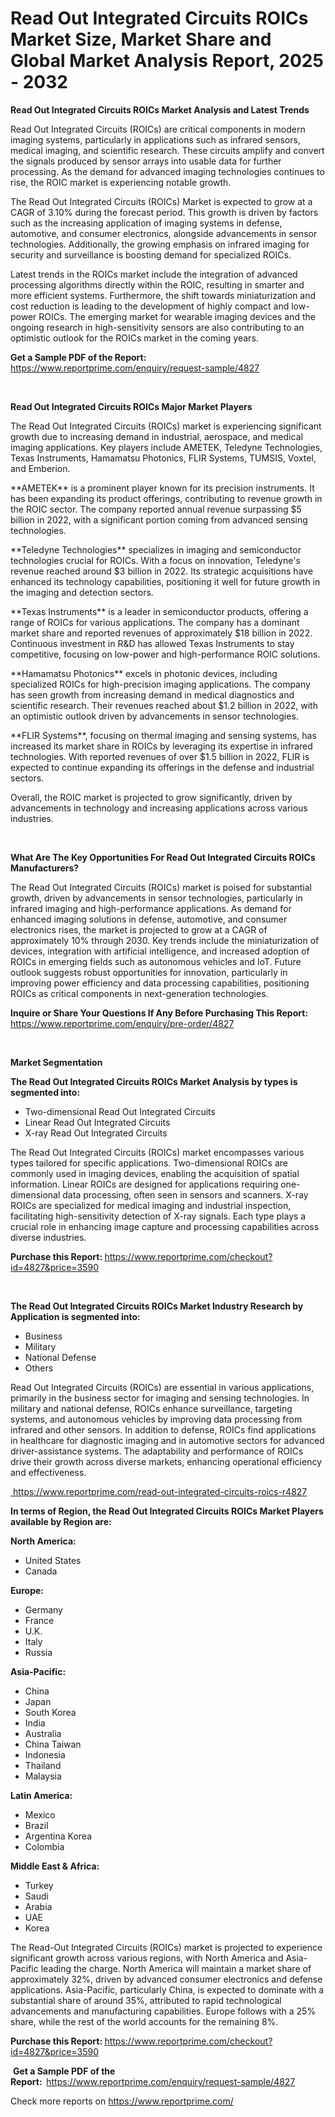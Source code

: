 <p><h1>Read Out Integrated Circuits ROICs Market Size, Market Share and Global Market Analysis Report, 2025 - 2032</h1></p><p><strong>Read Out Integrated Circuits ROICs Market Analysis and Latest Trends</strong></p>
<p><p>Read Out Integrated Circuits (ROICs) are critical components in modern imaging systems, particularly in applications such as infrared sensors, medical imaging, and scientific research. These circuits amplify and convert the signals produced by sensor arrays into usable data for further processing. As the demand for advanced imaging technologies continues to rise, the ROIC market is experiencing notable growth.</p><p>The Read Out Integrated Circuits (ROICs) Market is expected to grow at a CAGR of 3.10% during the forecast period. This growth is driven by factors such as the increasing application of imaging systems in defense, automotive, and consumer electronics, alongside advancements in sensor technologies. Additionally, the growing emphasis on infrared imaging for security and surveillance is boosting demand for specialized ROICs.</p><p>Latest trends in the ROICs market include the integration of advanced processing algorithms directly within the ROIC, resulting in smarter and more efficient systems. Furthermore, the shift towards miniaturization and cost reduction is leading to the development of highly compact and low-power ROICs. The emerging market for wearable imaging devices and the ongoing research in high-sensitivity sensors are also contributing to an optimistic outlook for the ROICs market in the coming years.</p></p>
<p><strong>Get a Sample PDF of the Report:&nbsp;</strong> <a href="https://www.reportprime.com/enquiry/request-sample/4827?utm_campaign=2208&utm_medium=2&utm_source=Github&utm_content=ia&utm_term=19032025&utm_id=read-out-integrated-circuits-roics">https://www.reportprime.com/enquiry/request-sample/4827</a></p>
<p>&nbsp;</p>
<p><strong>Read Out Integrated Circuits ROICs Major Market Players</strong></p>
<p><p>The Read Out Integrated Circuits (ROICs) market is experiencing significant growth due to increasing demand in industrial, aerospace, and medical imaging applications. Key players include AMETEK, Teledyne Technologies, Texas Instruments, Hamamatsu Photonics, FLIR Systems, TUMSIS, Voxtel, and Emberion.</p><p>**AMETEK** is a prominent player known for its precision instruments. It has been expanding its product offerings, contributing to revenue growth in the ROIC sector. The company reported annual revenue surpassing $5 billion in 2022, with a significant portion coming from advanced sensing technologies. </p><p>**Teledyne Technologies** specializes in imaging and semiconductor technologies crucial for ROICs. With a focus on innovation, Teledyne's revenue reached around $3 billion in 2022. Its strategic acquisitions have enhanced its technology capabilities, positioning it well for future growth in the imaging and detection sectors.</p><p>**Texas Instruments** is a leader in semiconductor products, offering a range of ROICs for various applications. The company has a dominant market share and reported revenues of approximately $18 billion in 2022. Continuous investment in R&D has allowed Texas Instruments to stay competitive, focusing on low-power and high-performance ROIC solutions.</p><p>**Hamamatsu Photonics** excels in photonic devices, including specialized ROICs for high-precision imaging applications. The company has seen growth from increasing demand in medical diagnostics and scientific research. Their revenues reached about $1.2 billion in 2022, with an optimistic outlook driven by advancements in sensor technologies.</p><p>**FLIR Systems**, focusing on thermal imaging and sensing systems, has increased its market share in ROICs by leveraging its expertise in infrared technologies. With reported revenues of over $1.5 billion in 2022, FLIR is expected to continue expanding its offerings in the defense and industrial sectors.</p><p>Overall, the ROIC market is projected to grow significantly, driven by advancements in technology and increasing applications across various industries.</p></p>
<p>&nbsp;</p>
<p><strong>What Are The Key Opportunities For Read Out Integrated Circuits ROICs Manufacturers?</strong></p>
<p><p>The Read Out Integrated Circuits (ROICs) market is poised for substantial growth, driven by advancements in sensor technologies, particularly in infrared imaging and high-performance applications. As demand for enhanced imaging solutions in defense, automotive, and consumer electronics rises, the market is projected to grow at a CAGR of approximately 10% through 2030. Key trends include the miniaturization of devices, integration with artificial intelligence, and increased adoption of ROICs in emerging fields such as autonomous vehicles and IoT. Future outlook suggests robust opportunities for innovation, particularly in improving power efficiency and data processing capabilities, positioning ROICs as critical components in next-generation technologies.</p></p>
<p><strong>Inquire or Share Your Questions If Any Before Purchasing This Report:</strong> <a href="https://www.reportprime.com/enquiry/pre-order/4827?utm_campaign=2208&utm_medium=2&utm_source=Github&utm_content=ia&utm_term=19032025&utm_id=read-out-integrated-circuits-roics">https://www.reportprime.com/enquiry/pre-order/4827</a></p>
<p>&nbsp;</p>
<p><strong>Market Segmentation</strong></p>
<p><strong>The Read Out Integrated Circuits ROICs Market Analysis by types is segmented into:</strong></p>
<p><ul><li>Two-dimensional Read Out Integrated Circuits</li><li>Linear Read Out Integrated Circuits</li><li>X-ray Read Out Integrated Circuits</li></ul></p>
<p><p>The Read Out Integrated Circuits (ROICs) market encompasses various types tailored for specific applications. Two-dimensional ROICs are commonly used in imaging devices, enabling the acquisition of spatial information. Linear ROICs are designed for applications requiring one-dimensional data processing, often seen in sensors and scanners. X-ray ROICs are specialized for medical imaging and industrial inspection, facilitating high-sensitivity detection of X-ray signals. Each type plays a crucial role in enhancing image capture and processing capabilities across diverse industries.</p></p>
<p><strong>Purchase this Report:&nbsp;</strong><a href="https://www.reportprime.com/checkout?id=4827&price=3590&utm_campaign=2208&utm_medium=2&utm_source=Github&utm_content=ia&utm_term=19032025&utm_id=read-out-integrated-circuits-roics">https://www.reportprime.com/checkout?id=4827&price=3590</a></p>
<p>&nbsp;</p>
<p><strong>The Read Out Integrated Circuits ROICs Market Industry Research by Application is segmented into:</strong></p>
<p><ul><li>Business</li><li>Military</li><li>National Defense</li><li>Others</li></ul></p>
<p><p>Read Out Integrated Circuits (ROICs) are essential in various applications, primarily in the business sector for imaging and sensing technologies. In military and national defense, ROICs enhance surveillance, targeting systems, and autonomous vehicles by improving data processing from infrared and other sensors. In addition to defense, ROICs find applications in healthcare for diagnostic imaging and in automotive sectors for advanced driver-assistance systems. The adaptability and performance of ROICs drive their growth across diverse markets, enhancing operational efficiency and effectiveness.</p></p>
<p><a href="https://www.reportprime.com/read-out-integrated-circuits-roics-r4827?utm_campaign=2208&utm_medium=2&utm_source=Github&utm_content=ia&utm_term=19032025&utm_id=read-out-integrated-circuits-roics">&nbsp;https://www.reportprime.com/read-out-integrated-circuits-roics-r4827</a></p>
<p><strong>In terms of Region, the Read Out Integrated Circuits ROICs Market Players available by Region are:</strong></p>
<p>
    <p> <strong> North America: </strong>
        <ul>
            <li>United States</li>
            <li>Canada</li>
        </ul>
        </p> 
    <p> <strong> Europe: </strong>
        <ul>
            <li>Germany</li>
            <li>France</li>
            <li>U.K.</li>
            <li>Italy</li>
            <li>Russia</li>
        </ul>
        </p> 
    <p> <strong> Asia-Pacific: </strong>
        <ul>
            <li>China</li>
            <li>Japan</li>
            <li>South Korea</li>
            <li>India</li>
            <li>Australia</li>
            <li>China Taiwan</li>
            <li>Indonesia</li>
            <li>Thailand</li>
            <li>Malaysia</li>
        </ul>
        </p> 
    <p> <strong> Latin America: </strong>
        <ul>
            <li>Mexico</li>
            <li>Brazil</li>
            <li>Argentina Korea</li>
            <li>Colombia</li>
        </ul>
        </p> 
    <p> <strong> Middle East & Africa: </strong>
        <ul>
            <li>Turkey</li>
            <li>Saudi</li>
            <li>Arabia</li>
            <li>UAE</li>
            <li>Korea</li>
        </ul>
    </p>
    </p>
<p><p>The Read-Out Integrated Circuits (ROICs) market is projected to experience significant growth across various regions, with North America and Asia-Pacific leading the charge. North America will maintain a market share of approximately 32%, driven by advanced consumer electronics and defense applications. Asia-Pacific, particularly China, is expected to dominate with a substantial share of around 35%, attributed to rapid technological advancements and manufacturing capabilities. Europe follows with a 25% share, while the rest of the world accounts for the remaining 8%.</p></p>
<p><strong>Purchase this Report: </strong><a href="https://www.reportprime.com/checkout?id=4827&price=3590&utm_campaign=2208&utm_medium=2&utm_source=Github&utm_content=ia&utm_term=19032025&utm_id=read-out-integrated-circuits-roics">https://www.reportprime.com/checkout?id=4827&price=3590</a></p>
<p>&nbsp;<strong>Get a Sample PDF of the Report:&nbsp;&nbsp;</strong><a href="https://www.reportprime.com/enquiry/request-sample/4827?utm_campaign=2208&utm_medium=2&utm_source=Github&utm_content=ia&utm_term=19032025&utm_id=read-out-integrated-circuits-roics">https://www.reportprime.com/enquiry/request-sample/4827</a></p>
<p><strong></strong></p>
<p>Check more reports on <a href="https://www.reportprime.com/?utm_campaign=2208&utm_medium=2&utm_source=Github&utm_content=ia&utm_term=19032025&utm_id=read-out-integrated-circuits-roics">https://www.reportprime.com/</a></p>